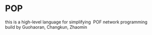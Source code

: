 # POP
this is a high-level language for simplifying  POF network programming build by Guohaoran, Changkun, Zhaomin
